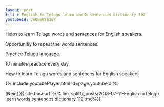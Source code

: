 ```yaml
---
layout: post
title: English to Telugu learn words sentences dictionary 502 
youtubeId: JmOHeWYE1EY
---
```

 
 
Helps to learn Telugu words and sentences for English speakers.

Opportunitiy to repeat the words sentences. 

Practice Telugu language. 
 
10 minutes practice every day. 
 
How to learn Telugu words and sentences for English speakers 
 
{% include youtubePlayer.html id=page.youtubeId %}
 
 
[Next]({{ site.baseurl }}{% link  split1/_posts/2018-07-11-English to telugu learn words sentences dictionary 112 .md%})
 
